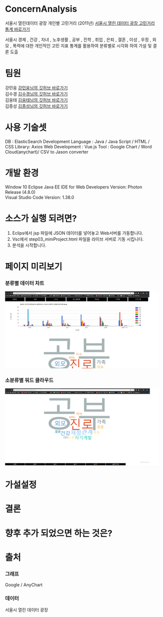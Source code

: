 # ConcernAnalysis
서울시 열린데이터 광장 개인별 고민거리 (2011년)
[서울시 열린 데이터 광장 고민거리 통계 바로가기](https://data.seoul.go.kr/dataList/datasetView.do?infId=10416&srvType=S&serviceKind=2&currentPageNo=1&searchValue=&searchKey=null) 

서울시 경제 , 건강 , 자녀 , 노후생활 , 공부 , 진학 , 취업 , 은퇴 , 결혼 , 이성 , 우정 , 외모 , 폭력에 대한 개인적인 고민 지표 통계를 활용하여
분류별로 시각화 하여 가설 및 결론 도출

# 팀원
강민웅 [강민웅님의 깃허브 바로가기](https://github.com/happymwkang)<br>
김수경 [김수경님의 깃허브 바로가기](https://github.com/sooish)<br>
김웅태 [김웅태님의 깃허브 바로가기](https://github.com/angle2v)<br>
김종성 [김종성님의 깃허브 바로가기](https://github.com/SEJSCloud)<br>


# 사용 기술셋
DB : ElasticSearch
Development Language : Java / Java Script / HTML / CSS
Library: Axios
Web Development : Vue.js
Tool : Google Chart / Word Cloud(anychart)/ CSV to Jason converter 

# 개발 환경

Window 10
Eclipse Java EE IDE for Web Developers Version: Photon Release (4.8.0)  
Visual Studio Code Version: 1.38.0

# 소스가 실행 되려면?
1. Eclips에서 jsp 파일에 JSON 데이터를 넣어놓고 Web서버를 가동합니다.
2. Vsc에서 step03_miniProject.html 파일을 라이브 서버로 기동 시킵니다.
3. 분석을 시작합니다.

# 페이지 미리보기

### 분류별 데이터 차트 
<img src="img/Main.png"></img>

### 소분류별 워드 클라우드

<img src="img/WordCloud.png"></img>

# 가설설정



# 결론


# 향후 추가 되었으면 하는 것은?

# 출처
### 그래프

Google / AnyChart

### 데이터

서울시 열린 데이터 광장
